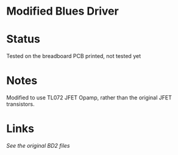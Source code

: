 # Modified Blues Driver

# Status
Tested on the breadboard
PCB printed, not tested yet

# Notes
Modified to use TL072 JFET Opamp, rather than the original JFET transistors.

# Links
_See the original BD2 files_

